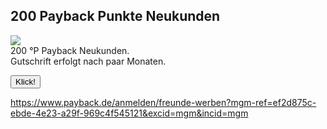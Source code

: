 ## 200 Payback Punkte Neukunden
<img src="https://v-i-t-t-i.de/wp-content/uploads/2016/08/payback-logo-mann.jpg">
<br>200 °P Payback Neukunden.<br>
Gutschrift erfolgt nach paar Monaten.

<a href="http://deinlinkziel.de"><button>Klick!</button></a>

https://www.payback.de/anmelden/freunde-werben?mgm-ref=ef2d875c-ebde-4e23-a29f-969c4f545121&excid=mgm&incid=mgm
